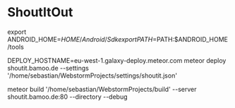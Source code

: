 # ShoutItOut

export ANDROID_HOME=$HOME/Android/Sdk
export PATH=$PATH:$ANDROID_HOME/tools

DEPLOY_HOSTNAME=eu-west-1.galaxy-deploy.meteor.com meteor deploy shoutit.bamoo.de --settings '/home/sebastian/WebstormProjects/settings/shoutit.json'

meteor build '/home/sebastian/WebstormProjects/build' --server shoutit.bamoo.de:80 --directory --debug
